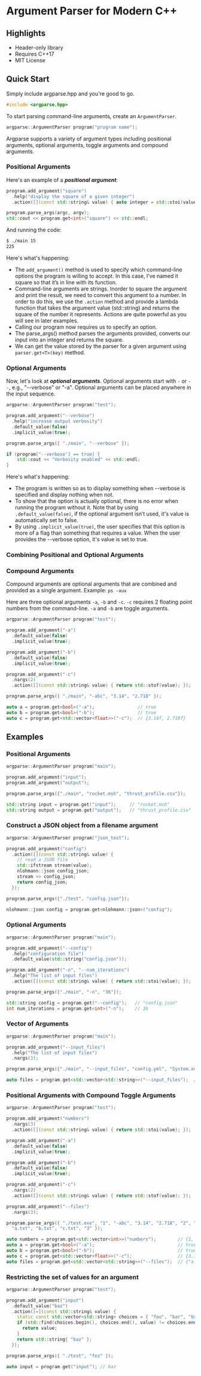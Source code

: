 # Argument Parser for Modern C++

## Highlights

* Header-only library
* Requires C++17
* MIT License

## Quick Start

Simply include argparse.hpp and you're good to go.

```cpp
#include <argparse.hpp>
```

To start parsing command-line arguments, create an ```ArgumentParser```. 

```cpp
argparse::ArgumentParser program("program name");
```

Argparse supports a variety of argument types including positional arguments, optional arguments, toggle arguments and compound arguments.

### Positional Arguments

Here's an example of a ***positional argument***:

```cpp
program.add_argument("square")
  .help("display the square of a given integer")
  .action([](const std::string& value) { auto integer = std::stoi(value); return integer * integer; });

program.parse_args(argc, argv);
std::cout << program.get<int>("square") << std::endl;
```

And running the code:

```bash
$ ./main 15
225
```

Here's what's happening:

* The ```add_argument()``` method is used to specify which command-line options the program is willing to accept. In this case, I’ve named it square so that it’s in line with its function.
* Command-line arguments are strings. Inorder to square the argument and print the result, we need to convert this argument to a number. In order to do this, we use the ```.action``` method and provide a lambda function that takes the argument value (std::string) and returns the square of the number it represents. Actions are quite powerful as you will see in later examples. 
* Calling our program now requires us to specify an option.
* The parse_args() method parses the arguments provided, converts our input into an integer and returns the square. 
* We can get the value stored by the parser for a given argument using ```parser.get<T>(key)``` method. 

### Optional Arguments

Now, let's look at ***optional arguments***. Optional arguments start with ```-``` or ```--```, e.g., "--verbose" or "-a". Optional arguments can be placed anywhere in the input sequence. 


```cpp
argparse::ArgumentParser program("test");

program.add_argument("--verbose")
  .help("increase output verbosity")
  .default_value(false)
  .implicit_value(true);

program.parse_args({ "./main", "--verbose" });

if (program["--verbose'] == true) {
    std::cout << "Verbosity enabled" << std::endl;
}
```

Here's what's happening: 
* The program is written so as to display something when --verbose is specified and display nothing when not.
* To show that the option is actually optional, there is no error when running the program without it. Note that by using ```.default_value(false)```, if the optional argument isn’t used, it's value is automatically set to false. 
* By using ```.implicit_value(true)```, the user specifies that this option is more of a flag than something that requires a value. When the user provides the --verbose option, it's value is set to true. 

### Combining Positional and Optional Arguments

### Compound Arguments

Compound arguments are optional arguments that are combined and provided as a single argument. Example: ```ps -aux```

Here are three optional arguments ```-a```, ```-b``` and ```-c```. ```-c``` requires 2 floating point numbers from the command-line. ```-a``` and ```-b``` are toggle arguments.

```cpp
argparse::ArgumentParser program("test");

program.add_argument("-a")
  .default_value(false)
  .implicit_value(true);

program.add_argument("-b")
  .default_value(false)
  .implicit_value(true);

program.add_argument("-c")
  .nargs(2)
  .action([](const std::string& value) { return std::stof(value); });

program.parse_args({ "./main", "-abc", "3.14", "2.718" });

auto a = program.get<bool>("-a");                // true
auto b = program.get<bool>("-b");                // true
auto c = program.get<std::vector<float>>("-c");  // {3.14f, 2.718f}
```

## Examples

### Positional Arguments

```cpp
argparse::ArgumentParser program("main");

program.add_argument("input");
program.add_argument("output");

program.parse_args({"./main", "rocket.msh", "thrust_profile.csv"});

std::string input = program.get("input");     // "rocket.msh"
std::string output = program.get("output");   // "thrust_profile.csv"
```

### Construct a JSON object from a filename argument

```cpp
argparse::ArgumentParser program("json_test");

program.add_argument("config")
  .action([](const std::string& value) {
    // read a JSON file
    std::ifstream stream(value);
    nlohmann::json config_json;
    stream >> config_json;
    return config_json;
  });

program.parse_args({"./test", "config.json"});

nlohmann::json config = program.get<nlohmann::json>("config");
```

### Optional Arguments

```cpp
argparse::ArgumentParser program("main");

program.add_argument("--config")
  .help("configuration file")
  .default_value(std::string("config.json"));

program.add_argument("-n", "--num_iterations")
  .help("The list of input files")
  .action([](const std::string& value) { return std::stoi(value); });

program.parse_args({"./main", "-n", "36"});

std::string config = program.get("--config");   // "config.json"
int num_iterations = program.get<int>("-n");    // 36
```

### Vector of Arguments

```cpp
argparse::ArgumentParser program("main");

program.add_argument("--input_files")
  .help("The list of input files")
  .nargs(3);

program.parse_args({"./main", "--input_files", "config.yml", "System.xml"});

auto files = program.get<std::vector<std::string>>("--input_files");  // {"config.yml", "System.xml"}
```

### Positional Arguments with Compound Toggle Arguments

```cpp
argparse::ArgumentParser program("test");

program.add_argument("numbers")
  .nargs(3)
  .action([](const std::string& value) { return std::stoi(value); });

program.add_argument("-a")
  .default_value(false)
  .implicit_value(true);

program.add_argument("-b")
  .default_value(false)
  .implicit_value(true);

program.add_argument("-c")
  .nargs(2)
  .action([](const std::string& value) { return std::stof(value); });

program.add_argument("--files")
  .nargs(3);

program.parse_args({ "./test.exe", "1", "-abc", "3.14", "2.718", "2", "--files",
  "a.txt", "b.txt", "c.txt", "3" });

auto numbers = program.get<std::vector<int>>("numbers");        // {1, 2, 3}
auto a = program.get<bool>("-a");                               // true
auto b = program.get<bool>("-b");                               // true
auto c = program.get<std::vector<float>>("-c");                 // {3.14f, 2.718f}
auto files = program.get<std::vector<std::string>>("--files");  // {"a.txt", "b.txt", "c.txt"}
```

### Restricting the set of values for an argument

```cpp
argparse::ArgumentParser program("test");

program.add_argument("input")
  .default_value("baz")
  .action([=](const std::string& value) {
    static const std::vector<std::string> choices = { "foo", "bar", "baz" };
    if (std::find(choices.begin(), choices.end(), value) != choices.end()) {
      return value;
    }
    return std::string{ "baz" };
  });

program.parse_args({ "./test", "fez" });

auto input = program.get("input"); // baz
```
